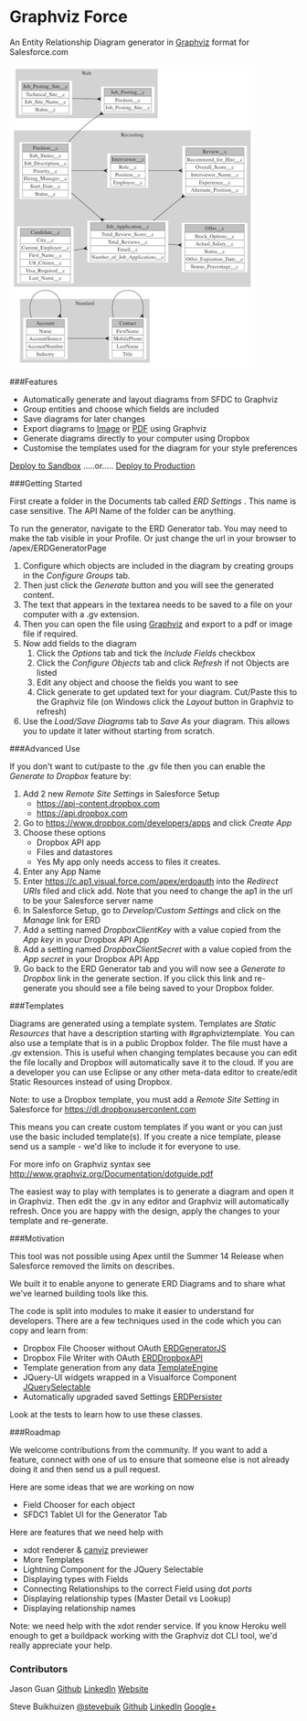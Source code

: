 Graphviz Force
========

An Entity Relationship Diagram generator in [Graphviz](http://graphviz.org) format for Salesforce.com

![Sample](assets/Recruiting+and+Standard.png)

###Features
- Automatically generate and layout diagrams from SFDC to Graphviz
- Group entities and choose which fields are included
- Save diagrams for later changes
- Export diagrams to [Image](assets/Recruiting+and+Standard.png) or [PDF](assets/Recruiting+and+Standard.pdf?raw=true) using Graphviz
- Generate diagrams directly to your computer using Dropbox
- Customise the templates used for the diagram for your style preferences

<a href="https://githubsfdeploy-sandbox.herokuapp.com/app/githubdeploy/stevebuik/GraphVizForce" target="deploy">Deploy to Sandbox</a>
.....or..... 
<a href="https://githubsfdeploy.herokuapp.com/app/githubdeploy/stevebuik/GraphVizForce" target="deploy">Deploy to Production</a>

###Getting Started

First create a folder in the Documents tab called *ERD Settings* . This name is case sensitive. The API Name of the folder can be anything.

To run the generator, navigate to the ERD Generator tab. You may need to make the tab visible in your Profile. 
Or just change the url in your browser to /apex/ERDGeneratorPage

1. Configure which objects are included in the diagram by creating groups in the *Configure Groups* tab.
2. Then just click the *Generate* button and you will see the generated content. 
3. The text that appears in the textarea needs to be saved to a file on your computer with a .gv extension. 
4. Then you can open the file using [Graphviz](http://www.graphviz.org) and export to a pdf or image file if required.
5. Now add fields to the diagram
	1. Click the *Options* tab and tick the *Include Fields* checkbox
	2. Click the *Configure Objects* tab and click *Refresh* if not Objects are listed
	3. Edit any object and choose the fields you want to see
	4. Click generate to get updated text for your diagram. Cut/Paste this to the Graphviz file (on Windows click the *Layout* button in Graphviz to refresh)
6. Use the *Load/Save Diagrams* tab to *Save As* your diagram. This allows you to update it later without starting from scratch.

###Advanced Use

If you don't want to cut/paste to the .gv file then you can enable the *Generate to Dropbox* feature by:

1. Add 2 new *Remote Site Settings* in Salesforce Setup
    - https://api-content.dropbox.com
    - https://api.dropbox.com
2. Go to https://www.dropbox.com/developers/apps and click *Create App*
3. Choose these options 
    - Dropbox API app
    - Files and datastores
    - Yes My app only needs access to files it creates.
4. Enter any App Name
5. Enter https://c.ap1.visual.force.com/apex/erdoauth into the *Redirect URIs* filed and click add. 
Note that you need to change the ap1 in the url to be your Salesforce server name
6. In Salesforce Setup, go to *Develop/Custom Settings* and click on the *Manage* link for ERD
7. Add a setting named *DropboxClientKey* with a value copied from the *App key* in your Dropbox API App 
8. Add a setting named *DropboxClientSecret* with a value copied from the *App secret* in your Dropbox API App 
9. Go back to the ERD Generator tab and you will now see a *Generate to Dropbox* link in the generate section. 
If you click this link and re-generate you should see a file being saved to your Dropbox folder.

###Templates

Diagrams are generated using a template system. Templates are *Static Resources* that have a description starting with #graphviztemplate. 
You can also use a template that is in a public Dropbox folder. The file must have a .gv extension. 
This is useful when changing templates because you can edit the file locally and Dropbox will automatically save it to the cloud.
If you are a developer you can use Eclipse or any other meta-data editor to create/edit Static Resources instead of using Dropbox.

Note: to use a Dropbox template, you must add a *Remote Site Setting* in Salesforce for https://dl.dropboxusercontent.com

This means you can create custom templates if you want or you can just use the basic included template(s).
If you create a nice template, please send us a sample - we'd like to include it for everyone to use. 

For more info on Graphviz syntax see http://www.graphviz.org/Documentation/dotguide.pdf

The easiest way to play with templates is to generate a diagram and open it in Graphviz. 
Then edit the .gv in any editor and Graphviz will automatically refresh. Once you are happy with the design, apply the changes to your template and re-generate.

###Motivation

This tool was not possible using Apex until the Summer 14 Release when Salesforce removed the limits on describes.

We built it to enable anyone to generate ERD Diagrams and to share what we've learned building tools like this. 

The code is split into modules to make it easier to understand for developers. 
There are a few techniques used in the code which you can copy and learn from:

- Dropbox File Chooser without OAuth [ERDGeneratorJS](https://github.com/stevebuik/GraphVizForce/blob/master/src/staticresources/ERDGeneratorJS.resource)
- Dropbox File Writer with OAuth [ERDDropboxAPI](https://github.com/stevebuik/GraphVizForce/blob/master/src/classes/ERDDropboxAPI.cls)
- Template generation from any data [TemplateEngine](https://github.com/stevebuik/GraphVizForce/blob/master/src/classes/TemplateEngine.cls)
- JQuery-UI widgets wrapped in a Visualforce Component [JQuerySelectable](https://github.com/stevebuik/GraphVizForce/blob/master/src/components/JQuerySelectable.component)
- Automatically upgraded saved Settings [ERDPersister](https://github.com/stevebuik/GraphVizForce/blob/master/src/classes/ERDPersister.cls) 

Look at the tests to learn how to use these classes.

###Roadmap

We welcome contributions from the community. If you want to add a feature, connect with one of us to ensure that someone else is not already doing it and then send us a pull request.

Here are some ideas that we are working on now
- Field Chooser for each object
- SFDC1 Tablet UI for the Generator Tab

Here are features that we need help with
- xdot renderer & [canviz](https://code.google.com/p/canviz/) previewer
- More Templates
- Lightning Component for the JQuery Selectable
- Displaying types with Fields
- Connecting Relationships to the correct Field using dot *ports*
- Displaying relationship types (Master Detail vs Lookup)
- Displaying relationship names

Note: we need help with the xdot render service. If you know Heroku well enough to get a buildpack working with the Graphviz dot CLI tool, we'd really appreciate your help.
  
### Contributors

Jason Guan [Github](https://github.com/jasong327) [LinkedIn](https://www.linkedin.com/pub/jason-guan/39/3a9/346) [Website](http://cyberlemons.com/)

Steve Buikhuizen [@stevebuik](https://twitter.com/stevebuik) [Github](https://github.com/stevebuik) [LinkedIn](https://www.linkedin.com/in/stevebuikhuizen) [Google+](https://plus.google.com/+SteveBuikhuizen)